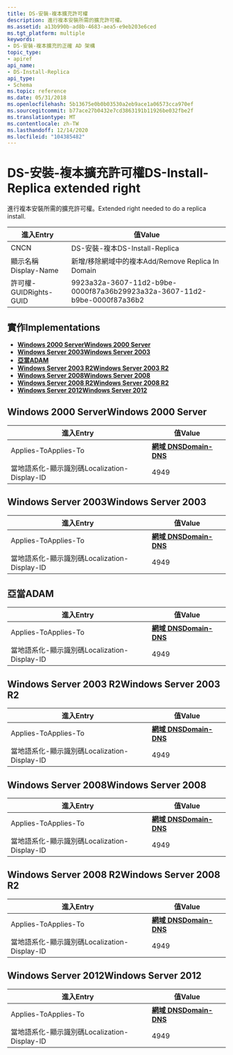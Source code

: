 ```yaml
---
title: DS-安裝-複本擴充許可權
description: 進行複本安裝所需的擴充許可權。
ms.assetid: a13b990b-ad8b-4683-aea5-e9eb203e6ced
ms.tgt_platform: multiple
keywords:
- DS-安裝-複本擴充的正確 AD 架構
topic_type:
- apiref
api_name:
- DS-Install-Replica
api_type:
- Schema
ms.topic: reference
ms.date: 05/31/2018
ms.openlocfilehash: 5b13675e0b0b03530a2eb9ace1a06573cca970ef
ms.sourcegitcommit: b77ace27b0432e7cd3863191b11926be032fbe2f
ms.translationtype: MT
ms.contentlocale: zh-TW
ms.lasthandoff: 12/14/2020
ms.locfileid: "104385482"
---
```

# <a name="ds-install-replica-extended-right"></a><span data-ttu-id="0f63a-104">DS-安裝-複本擴充許可權</span><span class="sxs-lookup"><span data-stu-id="0f63a-104">DS-Install-Replica extended right</span></span>

<span data-ttu-id="0f63a-105">進行複本安裝所需的擴充許可權。</span><span class="sxs-lookup"><span data-stu-id="0f63a-105">Extended right needed to do a replica install.</span></span>



| <span data-ttu-id="0f63a-106">進入</span><span class="sxs-lookup"><span data-stu-id="0f63a-106">Entry</span></span> | <span data-ttu-id="0f63a-107">值</span><span class="sxs-lookup"><span data-stu-id="0f63a-107">Value</span></span> |
|--------------|--------------------------------------|
| <span data-ttu-id="0f63a-108">CN</span><span class="sxs-lookup"><span data-stu-id="0f63a-108">CN</span></span>           | <span data-ttu-id="0f63a-109">DS-安裝-複本</span><span class="sxs-lookup"><span data-stu-id="0f63a-109">DS-Install-Replica</span></span>                   |
| <span data-ttu-id="0f63a-110">顯示名稱</span><span class="sxs-lookup"><span data-stu-id="0f63a-110">Display-Name</span></span> | <span data-ttu-id="0f63a-111">新增/移除網域中的複本</span><span class="sxs-lookup"><span data-stu-id="0f63a-111">Add/Remove Replica In Domain</span></span>         |
| <span data-ttu-id="0f63a-112">許可權-GUID</span><span class="sxs-lookup"><span data-stu-id="0f63a-112">Rights-GUID</span></span>  | <span data-ttu-id="0f63a-113">9923a32a-3607-11d2-b9be-0000f87a36b2</span><span class="sxs-lookup"><span data-stu-id="0f63a-113">9923a32a-3607-11d2-b9be-0000f87a36b2</span></span> |



## <a name="implementations"></a><span data-ttu-id="0f63a-114">實作</span><span class="sxs-lookup"><span data-stu-id="0f63a-114">Implementations</span></span>

-   [<span data-ttu-id="0f63a-115">**Windows 2000 Server**</span><span class="sxs-lookup"><span data-stu-id="0f63a-115">**Windows 2000 Server**</span></span>](#windows-2000-server)
-   [<span data-ttu-id="0f63a-116">**Windows Server 2003**</span><span class="sxs-lookup"><span data-stu-id="0f63a-116">**Windows Server 2003**</span></span>](#windows-server-2003)
-   [<span data-ttu-id="0f63a-117">**亞當**</span><span class="sxs-lookup"><span data-stu-id="0f63a-117">**ADAM**</span></span>](#adam)
-   [<span data-ttu-id="0f63a-118">**Windows Server 2003 R2**</span><span class="sxs-lookup"><span data-stu-id="0f63a-118">**Windows Server 2003 R2**</span></span>](#windows-server-2003-r2)
-   [<span data-ttu-id="0f63a-119">**Windows Server 2008**</span><span class="sxs-lookup"><span data-stu-id="0f63a-119">**Windows Server 2008**</span></span>](#windows-server-2008)
-   [<span data-ttu-id="0f63a-120">**Windows Server 2008 R2**</span><span class="sxs-lookup"><span data-stu-id="0f63a-120">**Windows Server 2008 R2**</span></span>](#windows-server-2008-r2)
-   [<span data-ttu-id="0f63a-121">**Windows Server 2012**</span><span class="sxs-lookup"><span data-stu-id="0f63a-121">**Windows Server 2012**</span></span>](#windows-server-2012)

## <a name="windows-2000-server"></a><span data-ttu-id="0f63a-122">Windows 2000 Server</span><span class="sxs-lookup"><span data-stu-id="0f63a-122">Windows 2000 Server</span></span>



| <span data-ttu-id="0f63a-123">進入</span><span class="sxs-lookup"><span data-stu-id="0f63a-123">Entry</span></span> | <span data-ttu-id="0f63a-124">值</span><span class="sxs-lookup"><span data-stu-id="0f63a-124">Value</span></span> |
|-------------------------|----------------------------------------------|
| <span data-ttu-id="0f63a-125">Applies-To</span><span class="sxs-lookup"><span data-stu-id="0f63a-125">Applies-To</span></span>              | [<span data-ttu-id="0f63a-126">**網域 DNS**</span><span class="sxs-lookup"><span data-stu-id="0f63a-126">**Domain-DNS**</span></span>](c-domaindns.md)<br/> |
| <span data-ttu-id="0f63a-127">當地語系化-顯示識別碼</span><span class="sxs-lookup"><span data-stu-id="0f63a-127">Localization-Display-ID</span></span> | <span data-ttu-id="0f63a-128">49</span><span class="sxs-lookup"><span data-stu-id="0f63a-128">49</span></span>                                           |



## <a name="windows-server-2003"></a><span data-ttu-id="0f63a-129">Windows Server 2003</span><span class="sxs-lookup"><span data-stu-id="0f63a-129">Windows Server 2003</span></span>



| <span data-ttu-id="0f63a-130">進入</span><span class="sxs-lookup"><span data-stu-id="0f63a-130">Entry</span></span> | <span data-ttu-id="0f63a-131">值</span><span class="sxs-lookup"><span data-stu-id="0f63a-131">Value</span></span> |
|-------------------------|----------------------------------------------|
| <span data-ttu-id="0f63a-132">Applies-To</span><span class="sxs-lookup"><span data-stu-id="0f63a-132">Applies-To</span></span>              | [<span data-ttu-id="0f63a-133">**網域 DNS**</span><span class="sxs-lookup"><span data-stu-id="0f63a-133">**Domain-DNS**</span></span>](c-domaindns.md)<br/> |
| <span data-ttu-id="0f63a-134">當地語系化-顯示識別碼</span><span class="sxs-lookup"><span data-stu-id="0f63a-134">Localization-Display-ID</span></span> | <span data-ttu-id="0f63a-135">49</span><span class="sxs-lookup"><span data-stu-id="0f63a-135">49</span></span>                                           |



## <a name="adam"></a><span data-ttu-id="0f63a-136">亞當</span><span class="sxs-lookup"><span data-stu-id="0f63a-136">ADAM</span></span>



| <span data-ttu-id="0f63a-137">進入</span><span class="sxs-lookup"><span data-stu-id="0f63a-137">Entry</span></span> | <span data-ttu-id="0f63a-138">值</span><span class="sxs-lookup"><span data-stu-id="0f63a-138">Value</span></span> |
|-------------------------|----------------------------------------------|
| <span data-ttu-id="0f63a-139">Applies-To</span><span class="sxs-lookup"><span data-stu-id="0f63a-139">Applies-To</span></span>              | [<span data-ttu-id="0f63a-140">**網域 DNS**</span><span class="sxs-lookup"><span data-stu-id="0f63a-140">**Domain-DNS**</span></span>](c-domaindns.md)<br/> |
| <span data-ttu-id="0f63a-141">當地語系化-顯示識別碼</span><span class="sxs-lookup"><span data-stu-id="0f63a-141">Localization-Display-ID</span></span> | <span data-ttu-id="0f63a-142">49</span><span class="sxs-lookup"><span data-stu-id="0f63a-142">49</span></span>                                           |



## <a name="windows-server-2003-r2"></a><span data-ttu-id="0f63a-143">Windows Server 2003 R2</span><span class="sxs-lookup"><span data-stu-id="0f63a-143">Windows Server 2003 R2</span></span>



| <span data-ttu-id="0f63a-144">進入</span><span class="sxs-lookup"><span data-stu-id="0f63a-144">Entry</span></span> | <span data-ttu-id="0f63a-145">值</span><span class="sxs-lookup"><span data-stu-id="0f63a-145">Value</span></span> |
|-------------------------|----------------------------------------------|
| <span data-ttu-id="0f63a-146">Applies-To</span><span class="sxs-lookup"><span data-stu-id="0f63a-146">Applies-To</span></span>              | [<span data-ttu-id="0f63a-147">**網域 DNS**</span><span class="sxs-lookup"><span data-stu-id="0f63a-147">**Domain-DNS**</span></span>](c-domaindns.md)<br/> |
| <span data-ttu-id="0f63a-148">當地語系化-顯示識別碼</span><span class="sxs-lookup"><span data-stu-id="0f63a-148">Localization-Display-ID</span></span> | <span data-ttu-id="0f63a-149">49</span><span class="sxs-lookup"><span data-stu-id="0f63a-149">49</span></span>                                           |



## <a name="windows-server-2008"></a><span data-ttu-id="0f63a-150">Windows Server 2008</span><span class="sxs-lookup"><span data-stu-id="0f63a-150">Windows Server 2008</span></span>



| <span data-ttu-id="0f63a-151">進入</span><span class="sxs-lookup"><span data-stu-id="0f63a-151">Entry</span></span> | <span data-ttu-id="0f63a-152">值</span><span class="sxs-lookup"><span data-stu-id="0f63a-152">Value</span></span> |
|-------------------------|----------------------------------------------|
| <span data-ttu-id="0f63a-153">Applies-To</span><span class="sxs-lookup"><span data-stu-id="0f63a-153">Applies-To</span></span>              | [<span data-ttu-id="0f63a-154">**網域 DNS**</span><span class="sxs-lookup"><span data-stu-id="0f63a-154">**Domain-DNS**</span></span>](c-domaindns.md)<br/> |
| <span data-ttu-id="0f63a-155">當地語系化-顯示識別碼</span><span class="sxs-lookup"><span data-stu-id="0f63a-155">Localization-Display-ID</span></span> | <span data-ttu-id="0f63a-156">49</span><span class="sxs-lookup"><span data-stu-id="0f63a-156">49</span></span>                                           |



## <a name="windows-server-2008-r2"></a><span data-ttu-id="0f63a-157">Windows Server 2008 R2</span><span class="sxs-lookup"><span data-stu-id="0f63a-157">Windows Server 2008 R2</span></span>



| <span data-ttu-id="0f63a-158">進入</span><span class="sxs-lookup"><span data-stu-id="0f63a-158">Entry</span></span> | <span data-ttu-id="0f63a-159">值</span><span class="sxs-lookup"><span data-stu-id="0f63a-159">Value</span></span> |
|-------------------------|----------------------------------------------|
| <span data-ttu-id="0f63a-160">Applies-To</span><span class="sxs-lookup"><span data-stu-id="0f63a-160">Applies-To</span></span>              | [<span data-ttu-id="0f63a-161">**網域 DNS**</span><span class="sxs-lookup"><span data-stu-id="0f63a-161">**Domain-DNS**</span></span>](c-domaindns.md)<br/> |
| <span data-ttu-id="0f63a-162">當地語系化-顯示識別碼</span><span class="sxs-lookup"><span data-stu-id="0f63a-162">Localization-Display-ID</span></span> | <span data-ttu-id="0f63a-163">49</span><span class="sxs-lookup"><span data-stu-id="0f63a-163">49</span></span>                                           |



## <a name="windows-server-2012"></a><span data-ttu-id="0f63a-164">Windows Server 2012</span><span class="sxs-lookup"><span data-stu-id="0f63a-164">Windows Server 2012</span></span>



| <span data-ttu-id="0f63a-165">進入</span><span class="sxs-lookup"><span data-stu-id="0f63a-165">Entry</span></span> | <span data-ttu-id="0f63a-166">值</span><span class="sxs-lookup"><span data-stu-id="0f63a-166">Value</span></span> |
|-------------------------|----------------------------------------------|
| <span data-ttu-id="0f63a-167">Applies-To</span><span class="sxs-lookup"><span data-stu-id="0f63a-167">Applies-To</span></span>              | [<span data-ttu-id="0f63a-168">**網域 DNS**</span><span class="sxs-lookup"><span data-stu-id="0f63a-168">**Domain-DNS**</span></span>](c-domaindns.md)<br/> |
| <span data-ttu-id="0f63a-169">當地語系化-顯示識別碼</span><span class="sxs-lookup"><span data-stu-id="0f63a-169">Localization-Display-ID</span></span> | <span data-ttu-id="0f63a-170">49</span><span class="sxs-lookup"><span data-stu-id="0f63a-170">49</span></span>                                           |



 

 





